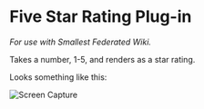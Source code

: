 # Five Star Rating Plug-in

*For use with Smallest Federated Wiki.*

Takes a number, 1-5, and renders as a star rating.

Looks something like this:

![Screen Capture](http://i.imgur.com/zZsmbUM.png)
